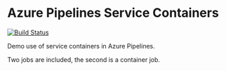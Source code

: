 # Azure Pipelines Service Containers

[![Build Status](https://dev.azure.com/gardiner/GitHub%20Builds/_apis/build/status/flcdrg.azure-pipelines-service-containers?branchName=main)](https://dev.azure.com/gardiner/GitHub%20Builds/_build/latest?definitionId=14&branchName=main)

Demo use of service containers in Azure Pipelines.

Two jobs are included, the second is a container job.
